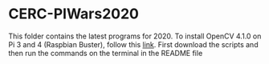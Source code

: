 # CERC-PIWars2020

 This folder contains the latest programs for 2020. To install OpenCV 4.1.0 on Pi 3 and 4 (Raspbian Buster), follow this [link](tinyurl.com/y2n7ewf8). First download the scripts and then run the commands on the terminal in the README file
